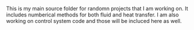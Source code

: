 This is my main source folder for randomn projects that I am working on. It includes numberical methods for both fluid and heat transfer.
I am also working on control system code and those will be incluced here as well. 
